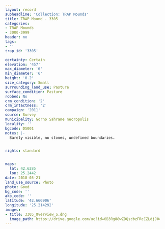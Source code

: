 ```yaml
---
layout: record
subheadline: 'Collection: TRAP Mounds'
title: TRAP Mound - 3305
categories:
- TRAP Mounds
- 3000-3999
header: no
tags:
- ''
trap_id: '3305'

certainty: Certain
elevation: '457'
max_diameter: '6'
min_diameter: '6'
height: '0.2'
size_category: Small
surrounding_land_use: Pasture
surface_condition: Pasture
robbed: No
crm_condition: '2'
crm_intactness: '2'
campaign: '2011'
source: Survey
municipality: Gorno Sahrane necropolis
locality: ''
bgcode: DS001
notes: |-
  Barely visible, no stones, undefined boundaries.


rights: standard


maps:
  lat: 42.6285
  lon: 25.2442
date: 2018-05-21
land_use_source: Photo
photo: Good
bg_code: ''
akb_code: ''
latitude: '42.666906'
longitude: '25.214292'
images:
- title: 3305_Overview_S.dng
  image_path: https://drive.google.com/uc?id=0B3Rg88wZDQscbzFRcEZLdjJ0cFE
---
```

